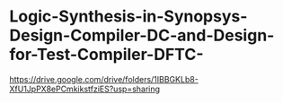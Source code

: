 # Logic-Synthesis-in-Synopsys-Design-Compiler-DC-and-Design-for-Test-Compiler-DFTC-

https://drive.google.com/drive/folders/1IBBGKLb8-XfU1JpPX8ePCmkikstfziES?usp=sharing
